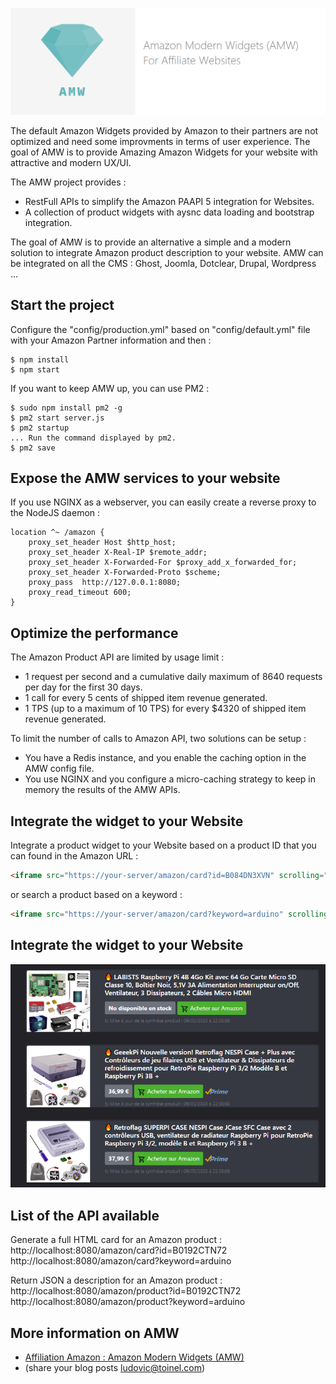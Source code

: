 ![](doc/resources/amw-logo.png)

The default Amazon Widgets provided by Amazon to their partners are not optimized and need some improvments in terms of user experience.
The goal of AMW is to provide Amazing Amazon Widgets for your website with attractive and modern UX/UI.

The AMW project provides : 
- RestFull APIs to simplify the Amazon PAAPI 5 integration for Websites.
- A collection of product widgets with aysnc data loading and bootstrap integration.

The goal of AMW is to provide an alternative a simple and a modern solution to integrate Amazon product description to your website.
AMW can be integrated on all the CMS : Ghost, Joomla, Dotclear, Drupal, Wordpress ...

## Start the project

Configure the "config/production.yml" based on "config/default.yml" file with your Amazon Partner information and then :

```console
$ npm install
$ npm start
```

If you want to keep AMW up, you can use PM2  :

```console
$ sudo npm install pm2 -g
$ pm2 start server.js
$ pm2 startup
... Run the command displayed by pm2.
$ pm2 save
```

## Expose the AMW services to your website

If you use NGINX as a webserver, you can easily create a reverse proxy to the NodeJS daemon : 

```
location ^~ /amazon {
    proxy_set_header Host $http_host;
    proxy_set_header X-Real-IP $remote_addr;
    proxy_set_header X-Forwarded-For $proxy_add_x_forwarded_for;
    proxy_set_header X-Forwarded-Proto $scheme;
    proxy_pass  http://127.0.0.1:8080;
    proxy_read_timeout 600;
}
```

## Optimize the performance

The Amazon Product API are limited by usage limit : 
* 1 request per second and a cumulative daily maximum of 8640 requests per day for the first 30 days.
* 1 call for every 5 cents of shipped item revenue generated.
* 1 TPS (up to a maximum of 10 TPS) for every $4320 of shipped item revenue generated.

To limit the number of calls to Amazon API, two solutions can be setup : 
* You have a Redis instance, and you enable the caching option in the AMW config file.
* You use NGINX and you configure a micro-caching strategy to keep in memory the results of the AMW APIs.

## Integrate the widget to your Website

Integrate a product widget to your Website based on a product ID that you can found in the Amazon URL : 

```html
<iframe src="https://your-server/amazon/card?id=B084DN3XVN" scrolling="no" frameborder="no" loading="lazy" style="width:100%"></iframe>
```

or search a product based on a keyword : 

```html
<iframe src="https://your-server/amazon/card?keyword=arduino" scrolling="no" frameborder="no" loading="lazy" style="width:100%"></iframe>
```

## Integrate the widget to your Website

![](doc/resources//amazon-modern-widget.png)


## List of the API available

Generate a full HTML card for an Amazon product : 
http://localhost:8080/amazon/card?id=B0192CTN72
http://localhost:8080/amazon/card?keyword=arduino

Return JSON a description for an Amazon product : 
http://localhost:8080/amazon/product?id=B0192CTN72
http://localhost:8080/amazon/product?keyword=arduino

## More information on AMW

* [Affiliation Amazon : Amazon Modern Widgets (AMW)](https://www.geeek.org/amazon-affiliation-modern-widgets/)
* (share your blog posts ludovic@toinel.com)